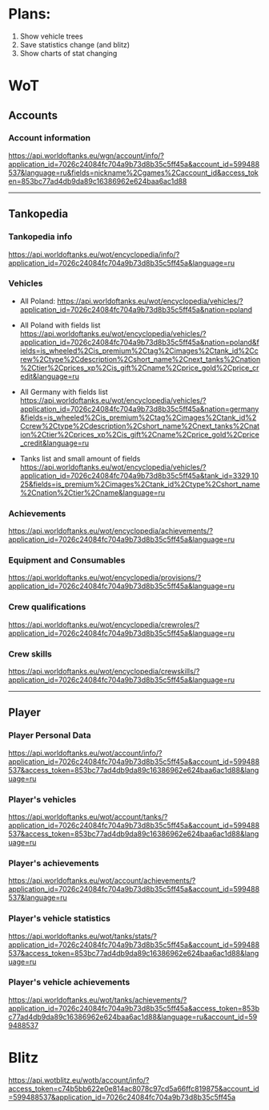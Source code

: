 # Plans:

1. Show vehicle trees
2. Save statistics change (and blitz)
3. Show charts of stat changing

# WoT 

## Accounts

### Account information

https://api.worldoftanks.eu/wgn/account/info/?application_id=7026c24084fc704a9b73d8b35c5ff45a&account_id=599488537&language=ru&fields=nickname%2Cgames%2Caccount_id&access_token=853bc77ad4db9da89c16386962e624baa6ac1d88

---

## Tankopedia

### Tankopedia info

https://api.worldoftanks.eu/wot/encyclopedia/info/?application_id=7026c24084fc704a9b73d8b35c5ff45a&language=ru

### Vehicles

- All Poland:
https://api.worldoftanks.eu/wot/encyclopedia/vehicles/?application_id=7026c24084fc704a9b73d8b35c5ff45a&nation=poland

- All Poland with fields list
  https://api.worldoftanks.eu/wot/encyclopedia/vehicles/?application_id=7026c24084fc704a9b73d8b35c5ff45a&nation=poland&fields=is_wheeled%2Cis_premium%2Ctag%2Cimages%2Ctank_id%2Ccrew%2Ctype%2Cdescription%2Cshort_name%2Cnext_tanks%2Cnation%2Ctier%2Cprices_xp%2Cis_gift%2Cname%2Cprice_gold%2Cprice_credit&language=ru
- All Germany with fields list
  https://api.worldoftanks.eu/wot/encyclopedia/vehicles/?application_id=7026c24084fc704a9b73d8b35c5ff45a&nation=germany&fields=is_wheeled%2Cis_premium%2Ctag%2Cimages%2Ctank_id%2Ccrew%2Ctype%2Cdescription%2Cshort_name%2Cnext_tanks%2Cnation%2Ctier%2Cprices_xp%2Cis_gift%2Cname%2Cprice_gold%2Cprice_credit&language=ru

- Tanks list and small amount of fields
  https://api.worldoftanks.eu/wot/encyclopedia/vehicles/?application_id=7026c24084fc704a9b73d8b35c5ff45a&tank_id=3329,1025&fields=is_premium%2Cimages%2Ctank_id%2Ctype%2Cshort_name%2Cnation%2Ctier%2Cname&language=ru

### Achievements

https://api.worldoftanks.eu/wot/encyclopedia/achievements/?application_id=7026c24084fc704a9b73d8b35c5ff45a&language=ru

### Equipment and Consumables

https://api.worldoftanks.eu/wot/encyclopedia/provisions/?application_id=7026c24084fc704a9b73d8b35c5ff45a&language=ru

### Crew qualifications

https://api.worldoftanks.eu/wot/encyclopedia/crewroles/?application_id=7026c24084fc704a9b73d8b35c5ff45a&language=ru

### Crew skills

https://api.worldoftanks.eu/wot/encyclopedia/crewskills/?application_id=7026c24084fc704a9b73d8b35c5ff45a&language=ru

---
## Player

### Player Personal Data

https://api.worldoftanks.eu/wot/account/info/?application_id=7026c24084fc704a9b73d8b35c5ff45a&account_id=599488537&access_token=853bc77ad4db9da89c16386962e624baa6ac1d88&language=ru

### Player's vehicles

https://api.worldoftanks.eu/wot/account/tanks/?application_id=7026c24084fc704a9b73d8b35c5ff45a&account_id=599488537&access_token=853bc77ad4db9da89c16386962e624baa6ac1d88&language=ru

### Player's achievements

https://api.worldoftanks.eu/wot/account/achievements/?application_id=7026c24084fc704a9b73d8b35c5ff45a&account_id=599488537&language=ru

### Player's vehicle statistics

https://api.worldoftanks.eu/wot/tanks/stats/?application_id=7026c24084fc704a9b73d8b35c5ff45a&account_id=599488537&access_token=853bc77ad4db9da89c16386962e624baa6ac1d88&language=ru

### Player's vehicle achievements

https://api.worldoftanks.eu/wot/tanks/achievements/?application_id=7026c24084fc704a9b73d8b35c5ff45a&access_token=853bc77ad4db9da89c16386962e624baa6ac1d88&language=ru&account_id=599488537


# Blitz

https://api.wotblitz.eu/wotb/account/info/?access_token=c74b5bb622e0e814ac8078c97cd5a66ffc819875&account_id=599488537&application_id=7026c24084fc704a9b73d8b35c5ff45a
